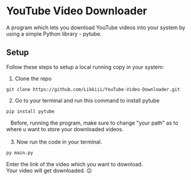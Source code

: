 # YouTube Video Downloader
A program which lets you download YouTube videos into your system by using a simple Python library - pytube.
## Setup
Follow these steps to setup a local running copy in your system: <br>
1. Clone the repo
```
git clone https://github.com/Likkiii/YouTube-Video-Downloader.git
``` 
2. Go to your terminal and run this command to install pytube
```python
pip install pytube
```
&nbsp;&nbsp; Before, running the program, make sure to change "your path" as to where u want to store your downloaded videos.<br><br>
&nbsp;&nbsp; 3. Now run the code in your terminal.<br>
```python
py main.py
```
Enter the link of the video which you want to download.<br>
Your video will get downloaded. 😉
